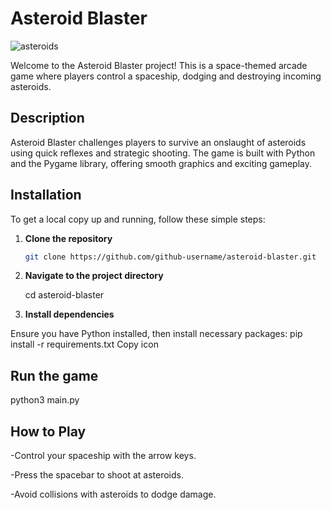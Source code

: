 # Asteroid Blaster

![asteroids](https://github.com/user-attachments/assets/0b83bf26-3432-4056-9882-f1887e75af8c)

Welcome to the Asteroid Blaster project! This is a space-themed arcade game where players control a spaceship, dodging and destroying incoming asteroids.

## Description

Asteroid Blaster challenges players to survive an onslaught of asteroids using quick reflexes and strategic shooting. The game is built with Python and the Pygame library, offering smooth graphics and exciting gameplay.

## Installation

To get a local copy up and running, follow these simple steps:

1. **Clone the repository**
   ```sh
   git clone https://github.com/github-username/asteroid-blaster.git
   
2. **Navigate to the project directory**
   
    cd asteroid-blaster
   
3. **Install dependencies**
   
Ensure you have Python installed, then install necessary packages:
  pip install -r requirements.txt
  Copy icon

## Run the game
   
  python3 main.py

  
## How to Play

  -Control your spaceship with the arrow keys.
  
  -Press the spacebar to shoot at asteroids.
  
  -Avoid collisions with asteroids to dodge damage.

